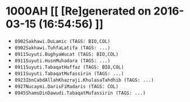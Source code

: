 # 1000AH [[ [Re]generated on 2016-03-15 (16:54:56) ]]

* `0902Sakhawi.DuLamic (TAGS: BIO,COL)`
* `0902Sakhawi.TuhfaLatifa (TAGS: ...)`
* `0911Suyuti.BughyaWucat (TAGS: BIO,COL)`
* `0911Suyuti.HusnMuhadara (TAGS: ...)`
* `0911Suyuti.TabaqatHuffaz (TAGS: BIO,COL)`
* `0911Suyuti.TabaqatMufassirin (TAGS: ...)`
* `0923IbnCabdAllahKhazraji.KhulasaTahdhib (TAGS: ...)`
* `0927Nucaymi.DarisFiMadaris (TAGS: COL)`
* `0945ShamsDinDawudi.TabaqatMufassirin (TAGS: ...)`
